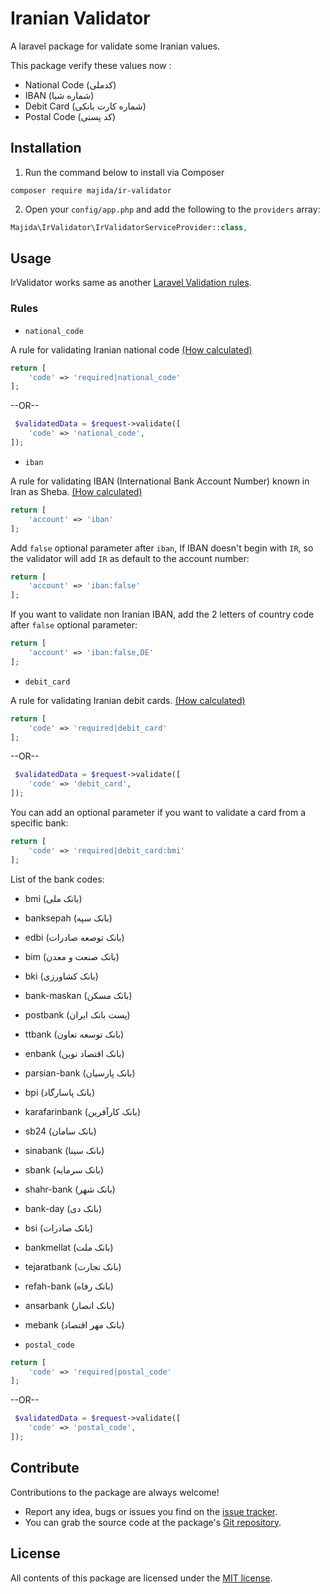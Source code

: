 
# Iranian Validator
A laravel package for validate some Iranian values.


This package verify these values now :
- National Code (کدملی)
- IBAN (شماره شبا)
- Debit Card (شماره کارت بانکی)
- Postal Code (کد پستی)

## Installation ##
1) Run the command below to install via Composer
```shell
composer require majida/ir-validator
```

2) Open your `config/app.php` and add the following to the `providers` array:
```php
Majida\IrValidator\IrValidatorServiceProvider::class,
```

## Usage ##
IrValidator works same as another [Laravel Validation rules](https://laravel.com/docs/validation#available-validation-rules).

### Rules ###
- `national_code`

A rule for validating Iranian national code [(How calculated)](https://fa.wikipedia.org/wiki/%DA%A9%D8%A7%D8%B1%D8%AA_%D8%B4%D9%86%D8%A7%D8%B3%D8%A7%DB%8C%DB%8C_%D9%85%D9%84%DB%8C#%D8%AD%D8%B3%D8%A7%D8%A8_%DA%A9%D8%B1%D8%AF%D9%86_%DA%A9%D8%AF_%DA%A9%D9%86%D8%AA%D8%B1%D9%84)

```php
return [
    'code' => 'required|national_code'
];
```
--OR--
```php
 $validatedData = $request->validate([
    'code' => 'national_code',
]);
```

- `iban`

A rule for validating IBAN (International Bank Account Number) known in Iran as Sheba. [(How calculated)](https://fa.wikipedia.org/wiki/%D8%A7%D9%84%DA%AF%D9%88%D8%B1%DB%8C%D8%AA%D9%85_%DA%A9%D8%AF_%D8%B4%D8%A8%D8%A7#%D8%A7%D9%84%DA%AF%D9%88%D8%B1%DB%8C%D8%AA%D9%85_%DA%A9%D8%AF_%D8%B4%D8%A8%D8%A7)
```php
return [
    'account' => 'iban'
];
```
Add `false` optional parameter after `iban`, If IBAN doesn't begin with `IR`, so the validator will add `IR` as default to the account number:
```php
return [
    'account' => 'iban:false'
];
```
If you want to validate non Iranian IBAN, add the 2 letters of country code after `false` optional parameter:
```php
return [
    'account' => 'iban:false,DE'
];
```
 - `debit_card`

A rule for validating Iranian debit cards. [(How calculated)](http://www.aliarash.com/article/creditcart/credit-debit-cart.htm)
```php
return [
    'code' => 'required|debit_card'
];
```
--OR--
```php
 $validatedData = $request->validate([
    'code' => 'debit_card',
]);
```
You can add an optional parameter if you want to validate a card from a specific bank:
```php
return [
    'code' => 'required|debit_card:bmi'
];
```
List of the bank codes:

 - bmi (بانک ملی)
 - banksepah (بانک سپه)
 - edbi (بانک توصعه صادرات)
 - bim (بانک صنعت و معدن)
 - bki (بانک کشاورزی)
 - bank-maskan (بانک مسکن)
 - postbank (پست بانک ایران)
 - ttbank (بانک توسعه تعاون)
 - enbank (بانک اقتصاد نوین)
 - parsian-bank (بانک پارسیان)
 - bpi (بانک پاسارگاد)
 - karafarinbank (بانک کارآفرین)
 - sb24 (بانک سامان)
 - sinabank (بانک سینا)
 - sbank (بانک سرمایه)
 - shahr-bank (بانک شهر)
 - bank-day (بانک دی)
 - bsi (بانک صادرات)
 - bankmellat (بانک ملت)
 - tejaratbank (بانک تجارت)
 - refah-bank (بانک رفاه)
 - ansarbank (بانک انصار)
 - mebank (بانک مهر اقتصاد)

- `postal_code`

```php
return [
    'code' => 'required|postal_code'
];
```
--OR--
```php
 $validatedData = $request->validate([
    'code' => 'postal_code',
]);
```

 ## Contribute ##
 Contributions to the package are always welcome!
 
 - Report any idea, bugs or issues you find on the [issue tracker](https://github.com/majidalavizadeh/ir-validator/issues).
 - You can grab the source code at the package's [Git repository](https://github.com/majidalavizadeh/ir-validator).
 
 ## License ##
 All contents of this package are licensed under the [MIT license](https://github.com/majidalavizadeh/ir-validator/blob/master/LICENSE.md).

